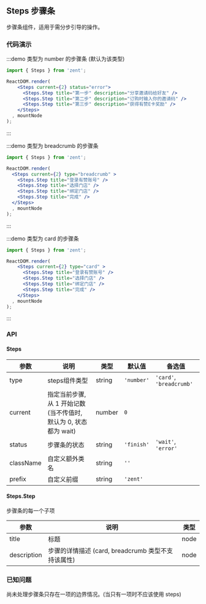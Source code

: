 ## Steps 步骤条

步骤条组件，适用于需分步引导的操作。

### 代码演示

:::demo 类型为 number 的步骤条 (默认为该类型)
```jsx
import { Steps } from 'zent';

ReactDOM.render(
    <Steps current={2} status="error">
      <Steps.Step title="第一步" description="分享邀请码给好友" />
      <Steps.Step title="第二步" description="订购时输入你的邀请码" />
      <Steps.Step title="第三步" description="获得有赞E卡奖励" />
    </Steps>
  , mountNode
);
```
:::

:::demo 类型为 breadcrumb 的步骤条
```jsx
import { Steps } from 'zent';

ReactDOM.render(
  <Steps current={2} type="breadcrumb" >
    <Steps.Step title="登录有赞账号" />
    <Steps.Step title="选择门店" />
    <Steps.Step title="绑定门店" />
    <Steps.Step title="完成" />
  </Steps>
  , mountNode
);
```
:::

:::demo 类型为 card 的步骤条
```jsx
import { Steps } from 'zent';

ReactDOM.render(
    <Steps current={2} type="card" >
      <Steps.Step title="登录有赞账号" />
      <Steps.Step title="选择门店" />
      <Steps.Step title="绑定门店" />
      <Steps.Step title="完成" />
    </Steps>
  , mountNode
);
```
:::

### API

#### Steps

| 参数        | 说明                                         | 类型     | 默认值            | 备选值                       |
| --------- | ------------------------------------------ | ------ | -------------- | ------------------------- |
| type      | steps组件类型                                  | string | `'number'`     | `'card'`,  `'breadcrumb'` |
| current   | 指定当前步骤, 从 1 开始记数 (当不传值时, 默认为 0, 状态都为 wait) | number | `0`            |                           |
| status    | 步骤条的状态                                     | string | `'finish'`     | `'wait'`, `'error'`       |
| className | 自定义额外类名                                    | string | `''`           |                           |
| prefix    | 自定义前缀                                      | string | `'zent'`       |                           |

#### Steps.Step

步骤条的每一个子项

| 参数          | 说明                                  | 类型   |
| ----------- | ----------------------------------- | ---- |
| title       | 标题                                  | node |
| description | 步骤的详情描述 (card, breadcrumb 类型不支持该属性) | node |

### 已知问题

尚未处理步骤条只存在一项的边界情况。(当只有一项时不应该使用 steps)
